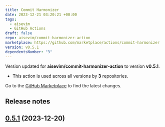 ```yaml
---
title: Commit Harmonizer
date: 2023-12-21 03:20:21 +00:00
tags:
  - aisevim
  - GitHub Actions
draft: false
repo: aisevim/commit-harmonizer-action
marketplace: https://github.com/marketplace/actions/commit-harmonizer
version: v0.5.1
dependentsNumber: "3"
---
```



Version updated for **aisevim/commit-harmonizer-action** to version **v0.5.1**.
- This action is used across all versions by **3** repositories.

Go to the [GitHub Marketplace](https://github.com/marketplace/actions/commit-harmonizer) to find the latest changes.

## Release notes

## [0.5.1](https://github.com/aisevim/commit-harmonizer-action/compare/v0.5.0...v0.5.1) (2023-12-20)
